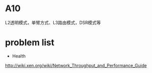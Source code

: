 # A10


L2透明模式，单臂方式、L3路由模式，DSR模式等


# problem list

* Health 


http://wiki.xen.org/wiki/Network_Throughput_and_Performance_Guide